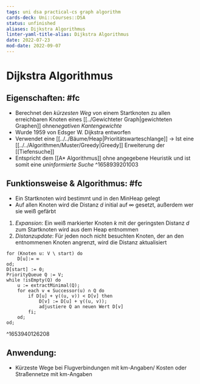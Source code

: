 ```yaml
---
tags: uni dsa practical-cs graph algorithm
cards-deck: Uni::Courses::DSA
status: unfinished
aliases: Dijkstra Algorithmus
linter-yaml-title-alias: Dijkstra Algorithmus
date: 2022-07-23
mod-date: 2022-09-07
---
```


# Dijkstra Algorithmus

## Eigenschaften: #fc
- Berechnet den *kürzesten Weg* von einem Startknoten zu allen erreichbaren Knoten eines [[../Gewichteter Graph|gewichteten Graphen]] ohne*negativen Kantengewichte*
- Wurde 1959 von Edsger W. Dijkstra entworfen
- Verwendet eine [[../../Bäume/Heap|Prioritätswarteschlange]]
	-> Ist eine [[../../Algorithmen/Muster/Greedy|Greedy]] Erweiterung der [[Tiefensuche]]
- Entspricht dem [[A* Algorithmus]] ohne angegebene Heuristik und ist somit eine *uninformierte Suche*
^1658939201003

## Funktionsweise & Algorithmus: #fc
- Ein Startknoten wird bestimmt und in den MinHeap gelegt
- Auf allen Knoten wird die Distanz $d$ initial auf $\infty$ gesetzt, außerdem wer sie weiß gefärbt
1. *Expansion*: Ein weiß markierter Knoten $k$ mit der geringsten Distanz $d$ zum Startknoten wird aus dem Heap entnommen
2. *Distanzupdate*: Für jeden noch nicht besuchten Knoten, der an den entnommenen Knoten angrenzt, wird die Distanz aktualisiert
```
for (Knoten u: V \ start) do
	D[u]:= ∞
od;
D[start] := 0;
PriorityQueue Q := V;
while !isEmpty(Q) do
	u := extractMinimal(Q);
	for each v ∊ Successor(u) ∩ Q do
		if D[u] + γ((u, v)) < D[v] then
			D[v] := D[u] + γ((u, v));
			adjustiere Q an neuen Wert D[v]
		fi;
	od;
od;
```
^1653940126208

## Anwendung:
- Kürzeste Wege bei Flugverbindungen mit km-Angaben/ Kosten oder Straßennetze mit km-Angaben
